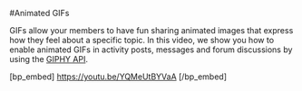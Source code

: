 #Animated GIFs

GIFs allow your members to have fun sharing animated images that express how they feel about a specific topic. In this video, we show you how to enable animated GIFs in activity posts, messages and forum discussions by using the [GIPHY API](https://developers.giphy.com/).

[bp_embed] https://youtu.be/YQMeUtBYVaA [/bp_embed]